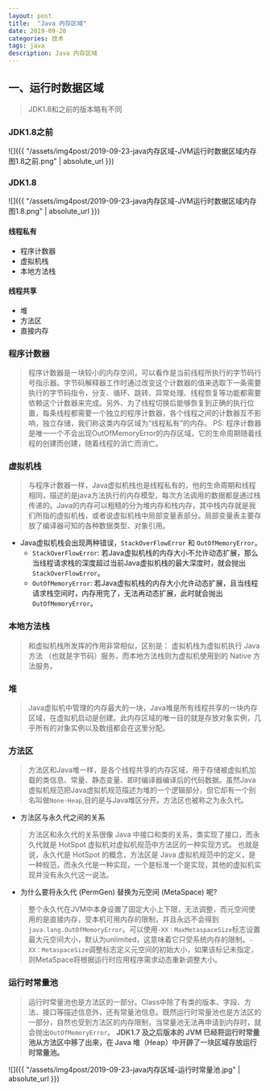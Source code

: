 ```yaml
---
layout: post
title:  "Java 内存区域"
date: 2019-09-20
categories: 技术
tags: java
description: Java 内存区域
---
```


## 一、运行时数据区域
> JDK1.8和之前的版本略有不同

### JDK1.8之前
![]({{ "/assets/img4post/2019-09-23-java内存区域-JVM运行时数据区域内存图1.8之前.png" | absolute_url }})

### JDK1.8
![]({{ "/assets/img4post/2019-09-23-java内存区域-JVM运行时数据区域内存图1.8.png" | absolute_url }})

#### 线程私有
- 程序计数器
- 虚拟机栈
- 本地方法栈

#### 线程共享
- 堆
- 方法区
- 直接内存

### 程序计数器
> 程序计数器是一块较小的内存空间，可以看作是当前线程所执行的字节码行号指示器。字节码解释器工作时通过改变这个计数器的值来选取下一条需要执行的字节码指令，分支、循环、跳转、异常处理、线程恢复等功能都需要依赖这个计数器来完成。另外、为了线程切换后能够恢复到正确的执行位置，每条线程都需要一个独立的程序计数器，各个线程之间的计数器互不影响，独立存储，我们称这类内存区域为“线程私有”的内存。
PS: 程序计数器是唯一一个不会出现OutOfMemoryError的内存区域，它的生命周期随着线程的创建而创建，随着线程的消亡而消亡。

### 虚拟机栈
> 与程序计数器一样，Java虚拟机栈也是线程私有的，他的生命周期和线程相同，描述的是java方法执行的内存模型，每次方法调用的数据都是通过栈传递的。Java的内存可以粗糙的分为堆内存和栈内存，其中栈内存就是我们所指的虚拟机栈，或者说虚拟机栈中局部变量表部分。局部变量表主要存放了编译器可知的各种数据类型、对象引用。

- Java虚拟机栈会出现两种错误，`StackOverFlowError` 和 `OutOfMemoryError`。
	- `StackOverFlowError`: 若Java虚拟机栈的内存大小不允许动态扩展，那么当线程请求栈的深度超过当前Java虚拟机栈的最大深度时，就会抛出`StackOverFlowError`。
	- `OutOfMemoryError`: 若Java虚拟机栈的内存大小允许动态扩展，且当线程请求栈空间时，内存用完了，无法再动态扩展，此时就会抛出`OutOfMemoryError`。

### 本地方法栈
> 和虚拟机栈所发挥的作用非常相似，区别是： 虚拟机栈为虚拟机执行 Java 方法 （也就是字节码）服务，而本地方法栈则为虚拟机使用到的 Native 方法服务。
	
### 堆
> Java虚拟机中管理的内存最大的一块，Java堆是所有线程共享的一块内存区域，在虚拟机启动是创建。此内存区域的唯一目的就是存放对象实例，几乎所有的对象实例以及数组都会在这里分配。

### 方法区
> 方法区和Java堆一样，是各个线程共享的内存区域，用于存储被虚拟机加载的类信息、常量、静态变量、即时编译器编译后的代码数据。虽然Java虚拟机规范把Java虚拟机规范描述为堆的一个逻辑部分，但它却有一个别名叫做`None-Heap`,目的是与Java堆区分开。方法区也被称之为永久代。
 
- 方法区与永久代之间的关系
 > 方法区和永久代的关系很像 Java 中接口和类的关系，类实现了接口，而永久代就是 HotSpot 虚拟机对虚拟机规范中方法区的一种实现方式。 也就是说，永久代是 HotSpot 的概念，方法区是 Java 虚拟机规范中的定义，是一种规范，而永久代是一种实现，一个是标准一个是实现，其他的虚拟机实现并没有永久代这一说法。
 
- 为什么要将永久代 (PermGen) 替换为元空间 (MetaSpace) 呢?
 > 整个永久代在JVM中本身设置了固定大小上下限，无法调整，而元空间使用的是直接内存，受本机可用内存的限制，并且永远不会得到`java.lang.OutOfMemoryError`。可以使用`-XX：MaxMetaspaceSize`标志设置最大元空间大小，默认为unlimited，这意味着它只受系统内存的限制。`-XX：MetaspaceSize`调整标志定义元空间的初始大小，如果该标记未指定，则MetaSpace将根据运行时应用程序需求动态重新调整大小。

### 运行时常量池
> 运行时常量池也是方法区的一部分。Class中除了有类的版本、字段、方法、接口等描述信息外，还有常量池信息。既然运行时常量池也是方法区的一部分，自然也受到方法区的内存限制，当常量池无法再申请到内存时，就会抛出`OutOfMemoryError`。 **JDK1.7 及之后版本的 JVM 已经将运行时常量池从方法区中移了出来，在 Java 堆（Heap）中开辟了一块区域存放运行时常量池。**
 
 ![]({{ "/assets/img4post/2019-09-23-java内存区域-运行时常量池.jpg" | absolute_url }})

 
 
 